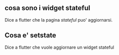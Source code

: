## cosa sono i widget stateful
Dice a flutter che la pagina *stateful* puo' aggiornarsi.

## Cosa e' setstate
Dice a flutter che vuole aggiornare un widget stateful